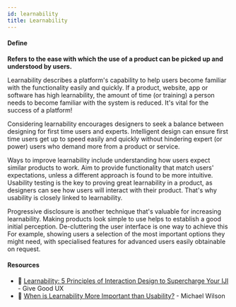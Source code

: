 ```yaml
---
id: learnability
title: Learnability
---
```


<!-- [![docs-source](https://img.shields.io/badge/SRC-UX%20Companion-blue)](https://play.google.com/store/apps/details?id=com.cyberduck.uxcompanion) -->

#### Define

**Refers to the ease with which the use of a product can be picked up and understood by users.**

Learnability describes a platform's capability to help users become familiar with the functionality easily and quickly. If a product, website, app or software has high learnability, the amount of time (or training) a person needs to become familiar with the system is reduced. It's vital for the success of a platform!

Considering learnability encourages designers to seek a balance between designing for first time users and experts. Intelligent design can ensure first time users get up to speed easily and quickly without hindering expert (or power) users who demand more from a product or service.

Ways to improve learnability include understanding how users expect similar products to work. Aim to provide functionality that match users' expectations, unless a different approach is found to be more intuitive. Usability testing is the key to proving great learnability in a product, as designers can see how users will interact with their product. That's why usability is closely linked to learnability.

Progressive disclosure is another technique that's valuable for increasing learnability. Making products look simple to use helps to establish a good initial perception. De-cluttering the user interface is one way to achieve this For example, showing users a selection of the most important options they might need, with specialised features for advanced users easily obtainable on request.

#### Resources

* 📃 [Learnability: 5 Principles of Interaction Design to Supercharge Your IJI](https://amanmittal.me) - Give Good UX
* 📃 [When is Learnability More Important than Usability?](https://amanmittal.me) - Michael Wilson